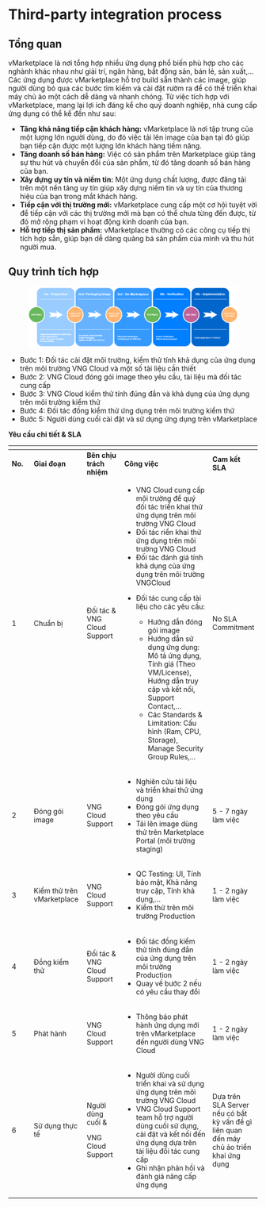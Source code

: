 # Third-party integration process

## Tổng quan

vMarketplace là nơi tổng hợp nhiều ứng dụng phổ biến phù hợp cho các nghành khác nhau như giải trí, ngân hàng, bất động sản, bán lẻ, sản xuất,... Các ứng dụng được vMarketplace hỗ trợ build sẵn thành các image, giúp người dùng bỏ qua các bước tìm kiếm và cài đặt rườm ra để có thể triển khai máy chủ ảo một cách dễ dàng và nhanh chóng. Từ việc tích hợp với vMarketplace, mang lại lợi ích đáng kể cho quý doanh nghiệp, nhà cung cấp ứng dụng có thể kể đến như sau:

* **Tăng khả năng tiếp cận khách hàng:** vMarketplace là nơi tập trung của một lượng lớn người dùng, do đó việc tải lên image của bạn tại đó giúp bạn tiếp cận được một lượng lớn khách hàng tiềm năng.
* **Tăng doanh số bán hàng:** Việc có sản phẩm trên Marketplace giúp tăng sự thu hút và chuyển đổi của sản phẩm, từ đó tăng doanh số bán hàng của bạn.
* **Xây dựng uy tín và niềm tin:** Một ứng dụng chất lượng, được đăng tải trên một nền tảng uy tín giúp xây dựng niềm tin và uy tín của thương hiệu của bạn trong mắt khách hàng.
* **Tiếp cận với thị trường mới:** vMarketplace cung cấp một cơ hội tuyệt vời để tiếp cận với các thị trường mới mà bạn có thể chưa từng đến được, từ đó mở rộng phạm vi hoạt động kinh doanh của bạn.
* **Hỗ trợ tiếp thị sản phẩm:** vMarketplace thường có các công cụ tiếp thị tích hợp sẵn, giúp bạn dễ dàng quảng bá sản phẩm của mình và thu hút người mua.

## Quy trình tích hợp <a href="#third-partyintegrationprocess-quytrinhtichhop" id="third-partyintegrationprocess-quytrinhtichhop"></a>

<figure><img src="../../../.gitbook/assets/71729271.png" alt=""><figcaption></figcaption></figure>

* Bước 1: Đối tác cài đặt môi trường, kiểm thử tính khả dụng của ứng dụng trên môi trường VNG Cloud và một số tài liệu cần thiết
* Bước 2: VNG Cloud đóng gói image theo yêu cầu, tài liệu mà đối tác cung cấp
* Bước 3: VNG Cloud kiểm thử tính đúng đắn và khả dụng của ứng dụng trên môi trường kiểm thử
* Bước 4: Đối tác đồng kiểm thử ứng dụng trên môi trường kiểm thử
* Bước 5: Người dùng cuối cài đặt và sử dụng ứng dụng trên vMarketplace

**Yêu cầu chi tiết & SLA**

<table data-header-hidden><thead><tr><th width="96"></th><th width="118"></th><th width="143"></th><th width="414"></th><th></th></tr></thead><tbody><tr><td><strong>No.</strong></td><td><strong>Giai đoạn</strong></td><td><strong>Bên chịu trách nhiệm</strong></td><td><strong>Công việc</strong></td><td><strong>Cam kết SLA</strong></td></tr><tr><td>1</td><td>Chuẩn bị</td><td>Đối tác &#x26; VNG Cloud Support</td><td><ul><li>VNG Cloud cung cấp môi trường để quý đối tác triển khai thử ứng dụng trên môi trường VNG Cloud</li><li>Đối tác riển khai thử ứng dụng trên môi trường VNG Cloud</li><li>Đối tác đánh giá tính khả dụng của ứng dụng trên môi trường VNGCloud</li><li><p>Đối tác cung cấp tài liệu cho các yêu cầu:</p><ul><li>Hướng dẫn đóng gói image</li><li>Hướng dẫn sử dụng ứng dụng: Mô tả ứng dụng, Tính giá (Theo VM/License), Hướng dẫn truy cập và kết nối, Support Contact,…</li><li>Các Standards &#x26; Limitation: Cấu hình (Ram, CPU, Storage), Manage Security Group Rules,…</li></ul></li></ul></td><td>No SLA Commitment</td></tr><tr><td>2</td><td>Đóng gói image</td><td>VNG Cloud Support</td><td><ul><li>Nghiên cứu tài liệu và triển khai thử ứng dụng</li><li>Đóng gói ứng dụng theo yêu cầu</li><li>Tải lên image dùng thử trên Marketplace Portal (môi trường staging)</li></ul></td><td>5 - 7 ngày làm việc</td></tr><tr><td>3</td><td>Kiểm thử trên vMarketplace</td><td>VNG Cloud Support</td><td><ul><li>QC Testing: UI, Tính bảo mật, Khả năng truy cập, Tính khả dụng,…</li><li>Kiểm thử trên môi trường Production</li></ul></td><td>1 - 2 ngày làm việc</td></tr><tr><td>4</td><td>Đồng kiểm thử</td><td>Đối tác &#x26; VNG Cloud Support</td><td><ul><li>Đối tác đồng kiểm thử tính đúng đắn của ứng dụng trên môi trường Production</li><li>Quay về bước 2 nếu có yêu cầu thay đổi</li></ul></td><td>1 - 2 ngày làm việc</td></tr><tr><td>5</td><td>Phát hành</td><td>VNG Cloud Support</td><td><ul><li>Thông báo phát hành ứng dụng mới trên vMarketplace đến người dùng VNG Cloud</li></ul></td><td>1 - 2 ngày làm việc</td></tr><tr><td>6</td><td>Sử dụng thực tế</td><td><p>Người dùng cuối &#x26;</p><p>VNG Cloud Support</p></td><td><ul><li>Người dùng cuối triển khai và sử dụng ứng dụng trên môi trường VNG Cloud</li><li>VNG Cloud Support team hỗ trợ người dùng cuối sử dụng, cài đặt và kết nối đến ứng dụng dựa trên tài liệu đối tác cung cấp</li><li>Ghi nhận phản hồi và đánh giá nâng cấp ứng dụng</li></ul></td><td>Dựa trên SLA Server nếu có bất kỳ vấn đề gì liên quan đến máy chủ ảo triển khai ứng dụng</td></tr></tbody></table>
